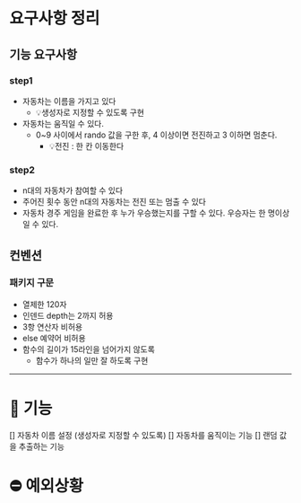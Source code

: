 # 요구사항 정리
## 기능 요구사항
### step1
- 자동차는 이름을 가지고 있다
  - 💡생성자로 지정할 수 있도록 구현
- 자동차는 움직일 수 있다.
  - 0~9 사이에서 rando 값을 구한 후, 4 이상이면 전진하고 3 이하면 멈춘다.
    - 💡전진 : 한 칸 이동한다
### step2
- n대의 자동차가 참여할 수 있다
- 주어진 횟수 동안 n대의 자동차는 전진 또는 멈출 수 있다
- 자동차 경주 게임을 완료한 후 누가 우승했는지를 구할 수 있다. 우승자는 한 명이상일 수 있다.

## 컨벤션
### 패키지 구문
- 열제한 120자
- 인덴드 depth는 2까지 허용
- 3항 연산자 비허용
- else 예약어 비허용
- 함수의 길이가 15라인을 넘어가지 않도록
  - 함수가 하나의 일만 잘 하도록 구현

---

# 📝 기능
[] 자동차 이름 설정 (생성자로 지정할 수 있도록)
[] 자동차를 움직이는 기능 
    [] 랜덤 값을 추출하는 기능


# ⛔️ 예외상황



